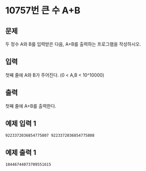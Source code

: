# 10757번 큰 수 A+B

## 문제
두 정수 A와 B를 입력받은 다음, A+B를 출력하는 프로그램을 작성하시오.

## 입력
첫째 줄에 A와 B가 주어진다. (0 < A,B < 10^10000)

## 출력
첫째 줄에 A+B를 출력한다.

## 예제 입력 1
	9223372036854775807 9223372036854775808
## 예제 출력 1
	18446744073709551615